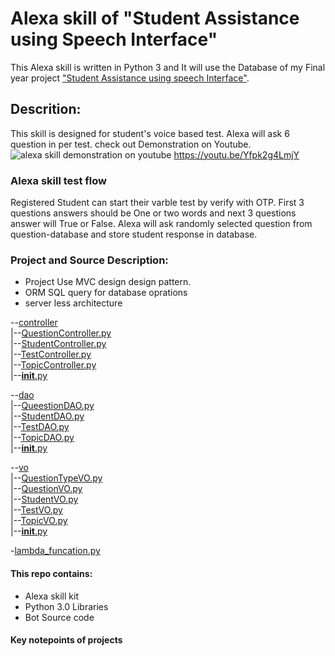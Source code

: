 # Alexa skill of "Student Assistance using Speech Interface"
This Alexa skill is written in Python 3 and It will use the Database of my Final year project ["Student Assistance using speech Interface"](https://github.com/RiteshSadhu/Student-Assistance-Using-Speech-Interface "Final year project").
 
## Descrition:
This skill is designed for student's voice based test. Alexa will ask 6 question in per test.
check out Demonstration on Youtube.  
![alexa skill demonstration on youtube](https://img.icons8.com/fluent/48/000000/youtube-play.png "youtube icon")  https://youtu.be/Yfpk2g4LmjY

### Alexa skill test flow
Registered Student can start their varble test by verify with OTP.
First 3 questions answers should be One or two words and next 3 questions answer will True or False.
Alexa will ask randomly selected question from question-database and store student response in database.

### Project and Source Description:
* Project Use MVC design design pattern.
* ORM SQL query for database oprations
* server less architecture


--[controller](https://github.com/RiteshSadhu/Alexa-Skill-Student-Assistance-Using-Speech-Interface/tree/main/controller)  
 |--[QuestionController.py](https://github.com/RiteshSadhu/Alexa-Skill-Student-Assistance-Using-Speech-Interface/blob/main/controller/QuestionController.py)  
 |--[StudentController.py](https://github.com/RiteshSadhu/Alexa-Skill-Student-Assistance-Using-Speech-Interface/blob/main/controller/StudentController.py)  
 |--[TestController.py](https://github.com/RiteshSadhu/Alexa-Skill-Student-Assistance-Using-Speech-Interface/blob/main/controller/TestController.py)  
 |--[TopicController.py](https://github.com/RiteshSadhu/Alexa-Skill-Student-Assistance-Using-Speech-Interface/blob/main/controller/TopicController.py)  
 |--[__init__.py](https://github.com/RiteshSadhu/Alexa-Skill-Student-Assistance-Using-Speech-Interface/blob/main/controller/__init__.py)   

--[dao](https://github.com/RiteshSadhu/Alexa-Skill-Student-Assistance-Using-Speech-Interface/tree/main/dao)  
 |--[QueestionDAO.py](https://github.com/RiteshSadhu/Alexa-Skill-Student-Assistance-Using-Speech-Interface/blob/main/dao/QueestionDAO.py)  
 |--[StudentDAO.py](https://github.com/RiteshSadhu/Alexa-Skill-Student-Assistance-Using-Speech-Interface/blob/main/dao/StudentDAO.py)  
 |--[TestDAO.py](https://github.com/RiteshSadhu/Alexa-Skill-Student-Assistance-Using-Speech-Interface/blob/main/dao/TestDAO.py)   
 |--[TopicDAO.py](https://github.com/RiteshSadhu/Alexa-Skill-Student-Assistance-Using-Speech-Interface/blob/main/dao/TopicDAO.py)  
 |--[__init__.py](https://github.com/RiteshSadhu/Alexa-Skill-Student-Assistance-Using-Speech-Interface/blob/main/dao/__init__.py)  

--[vo](https://github.com/RiteshSadhu/Alexa-Skill-Student-Assistance-Using-Speech-Interface/tree/main/vo)  
 |--[QuestionTypeVO.py](https://github.com/RiteshSadhu/Alexa-Skill-Student-Assistance-Using-Speech-Interface/blob/main/vo/QuestionTypeVO.py)  
 |--[QuestionVO.py](https://github.com/RiteshSadhu/Alexa-Skill-Student-Assistance-Using-Speech-Interface/blob/main/vo/QuestionVO.py)  
 |--[StudentVO.py](https://github.com/RiteshSadhu/Alexa-Skill-Student-Assistance-Using-Speech-Interface/blob/main/vo/StudentVO.py)  
 |--[TestVO.py](https://github.com/RiteshSadhu/Alexa-Skill-Student-Assistance-Using-Speech-Interface/blob/main/vo/TestVO.py)  
 |--[TopicVO.py](https://github.com/RiteshSadhu/Alexa-Skill-Student-Assistance-Using-Speech-Interface/blob/main/vo/TopicVo.py)  
 |--[__init__.py](https://github.com/RiteshSadhu/Alexa-Skill-Student-Assistance-Using-Speech-Interface/blob/main/vo/__init__.py)  

-[lambda_funcation.py](https://github.com/RiteshSadhu/Alexa-Skill-Student-Assistance-Using-Speech-Interface/blob/main/lambda_function.py)  





#### This repo contains:
* Alexa skill kit
* Python 3.0 Libraries
* Bot Source code

#### Key notepoints of projects

